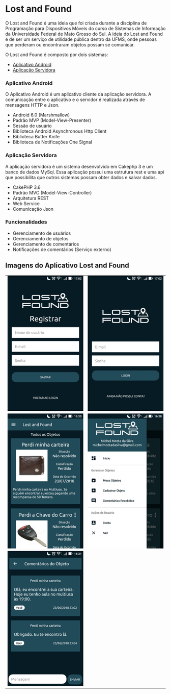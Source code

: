 # Lost and Found

O Lost and Found é uma ideia que foi criada durante a disciplina de Programação para Dispositivos Móveis do curso de Sistemas de Informação da Universidade Federal de Mato Grosso do Sul. A ideia do Lost and Found é de ser um serviço de utilidade pública dentro da UFMS, onde pessoas que perderam ou encontraram objetos possam se comunicar.

O Lost and Found é composto por dois sistemas:

* [Aplicativo Android](https://github.com/michelmotta/monitoring_system/tree/master/subsistema_android)
* [Aplicação Servidora](https://github.com/michelmotta/monitoring_system/tree/master/subsistema_arduino)


### Aplicativo Android

O Aplicativo Android é um aplicativo cliente da aplicação servidora. A comunicação entre o aplicativo e o servidor é realizada através de mensagens HTTP e Json.

* Android 6.0 (Marshmallow)
* Padrão MVP (Model-View-Presenter)
* Sessão de usuário
* Biblioteca Android Asynchronous Http Client
* Biblioteca Butter Knife
* Biblioteca de Notificações One Signal


### Aplicação Servidora

A aplicação servidora é um sistema desenvolvido em Cakephp 3 e um banco de dados MySql. Essa aplicação possui uma estrutura rest e uma api que possibilita que outros sistemas possam obter dados e salvar dados. 

* CakePHP 3.6
* Padrão MVC (Model-View-Controller)
* Arquitetura REST
* Web Service
* Comunicação Json


### Funcionalidades

* Gerenciamento de usuários
* Gerenciamento de objetos
* Gerenciamento de comentários 
* Notificações de comentários (Serviço externo)


## Imagens do Aplicativo Lost and Found

|   |   |
| ------------- | ------------- |
| ![](https://github.com/michelmotta/lost-and-found/blob/master/app1.jpg)  | ![](https://github.com/michelmotta/lost-and-found/blob/master/app2.jpg) |
| ![](https://github.com/michelmotta/lost-and-found/blob/master/app3.jpg)  | ![](https://github.com/michelmotta/lost-and-found/blob/master/app4.jpg) |
| ![](https://github.com/michelmotta/lost-and-found/blob/master/app5.jpg)  |                                                                         |